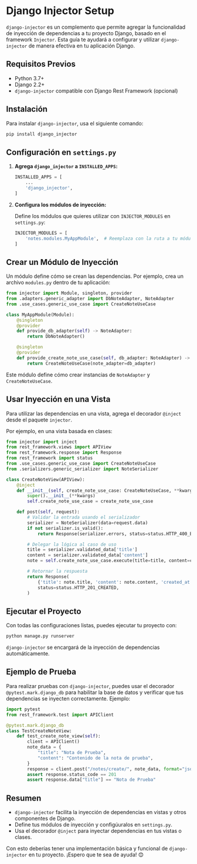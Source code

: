 # Django Injector Setup

`django-injector` es un complemento que permite agregar la funcionalidad de inyección de dependencias a tu proyecto Django, basado en el framework `Injector`. Esta guía te ayudará a configurar y utilizar `django-injector` de manera efectiva en tu aplicación Django.

## Requisitos Previos

- Python 3.7+
- Django 2.2+
- `django-injector` compatible con Django Rest Framework (opcional)

## Instalación

Para instalar `django-injector`, usa el siguiente comando:

```bash
pip install django_injector
```

## Configuración en `settings.py`

1. **Agrega `django_injector` a `INSTALLED_APPS`:**

   ```python
   INSTALLED_APPS = [
       ...
       'django_injector',
   ]
   ```

2. **Configura los módulos de inyección:**

   Define los módulos que quieres utilizar con `INJECTOR_MODULES` en `settings.py`:

   ```python
   INJECTOR_MODULES = [
       'notes.modules.MyAppModule',  # Reemplaza con la ruta a tu módulo
   ]
   ```

## Crear un Módulo de Inyección

Un módulo define cómo se crean las dependencias. Por ejemplo, crea un archivo `modules.py` dentro de tu aplicación:

```python
from injector import Module, singleton, provider
from .adapters.generic_adapter import DbNoteAdapter, NoteAdapter
from .use_cases.generic_use_case import CreateNoteUseCase

class MyAppModule(Module):
    @singleton
    @provider
    def provide_db_adapter(self) -> NoteAdapter:
        return DbNoteAdapter()

    @singleton
    @provider
    def provide_create_note_use_case(self, db_adapter: NoteAdapter) -> CreateNoteUseCase:
        return CreateNoteUseCase(note_adapter=db_adapter)
```

Este módulo define cómo crear instancias de `NoteAdapter` y `CreateNoteUseCase`.

## Usar Inyección en una Vista

Para utilizar las dependencias en una vista, agrega el decorador `@inject` desde el paquete `injector`.

Por ejemplo, en una vista basada en clases:

```python
from injector import inject
from rest_framework.views import APIView
from rest_framework.response import Response
from rest_framework import status
from .use_cases.generic_use_case import CreateNoteUseCase
from .serializers.generic_serializer import NoteSerializer

class CreateNoteView(APIView):
    @inject
    def __init__(self, create_note_use_case: CreateNoteUseCase, **kwargs):
        super().__init__(**kwargs)
        self.create_note_use_case = create_note_use_case

    def post(self, request):
        # Validar la entrada usando el serializador
        serializer = NoteSerializer(data=request.data)
        if not serializer.is_valid():
            return Response(serializer.errors, status=status.HTTP_400_BAD_REQUEST)

        # Delegar la lógica al caso de uso
        title = serializer.validated_data['title']
        content = serializer.validated_data['content']
        note = self.create_note_use_case.execute(title=title, content=content)

        # Retornar la respuesta
        return Response(
            {'title': note.title, 'content': note.content, 'created_at': note.created_at},
            status=status.HTTP_201_CREATED,
        )
```

## Ejecutar el Proyecto

Con todas las configuraciones listas, puedes ejecutar tu proyecto con:

```bash
python manage.py runserver
```

`django-injector` se encargará de la inyección de dependencias automáticamente.

## Ejemplo de Prueba

Para realizar pruebas con `django-injector`, puedes usar el decorador `@pytest.mark.django_db` para habilitar la base de datos y verificar que tus dependencias se inyecten correctamente. Ejemplo:

```python
import pytest
from rest_framework.test import APIClient

@pytest.mark.django_db
class TestCreateNoteView:
    def test_create_note_view(self):
        client = APIClient()
        note_data = {
            "title": "Nota de Prueba",
            "content": "Contenido de la nota de prueba",
        }
        response = client.post("/notes/create/", note_data, format="json")
        assert response.status_code == 201
        assert response.data["title"] == "Nota de Prueba"
```

## Resumen

- `django-injector` facilita la inyección de dependencias en vistas y otros componentes de Django.
- Define tus módulos de inyección y configúuralos en `settings.py`.
- Usa el decorador `@inject` para inyectar dependencias en tus vistas o clases.

Con esto deberías tener una implementación básica y funcional de `django-injector` en tu proyecto. ¡Espero que te sea de ayuda! 😊

